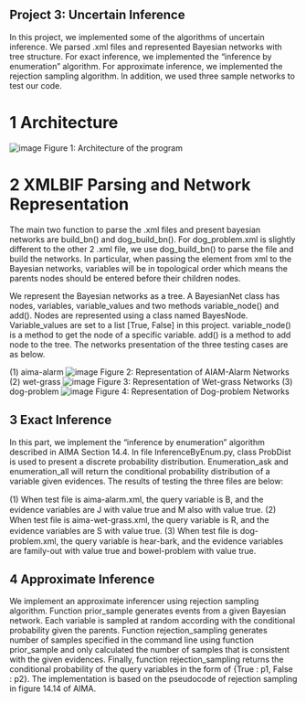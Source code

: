 ## Project 3: Uncertain Inference

In this project, we implemented some of the algorithms of uncertain inference. We parsed .xml files and represented Bayesian networks with tree structure. For exact inference, we implemented the “inference by enumeration” algorithm. For approximate inference, we implemented the rejection sampling algorithm. In addition, we used three sample networks to test our code.

# 1 Architecture
![image](https://github.com/ChloeZPan/Uncertain-Inference/blob/master/image/figure1.PNG)
Figure 1: Architecture of the program

# 2 XMLBIF Parsing and Network Representation
The main two function to parse the .xml files and present bayesian networks are build_bn() and dog_build_bn(). For dog_problem.xml is slightly different to the other 2 .xml file, we use dog_build_bn() to parse the file and build the networks. In particular, when passing the element from xml to the Bayesian networks, variables will be in topological order which means the parents nodes should be entered before their children nodes.

We represent the Bayesian networks as a tree. A BayesianNet class has nodes, variables, variable_values and two methods variable_node() and add(). Nodes are represented using a class named BayesNode. Variable_values are set to a list [True, False] in this project. variable_node() is a method to get the node of a specific variable. add() is a method to add node to the tree. The networks presentation of the three testing cases are as below.

(1) aima-alarm
![image](https://github.com/ChloeZPan/Uncertain-Inference/blob/master/image/figure2.PNG)
Figure 2: Representation of AIAM-Alarm Networks
(2) wet-grass
![image](https://github.com/ChloeZPan/Uncertain-Inference/blob/master/image/figure3.PNG)
Figure 3: Representation of Wet-grass Networks
(3) dog-problem
![image](https://github.com/ChloeZPan/Uncertain-Inference/blob/master/image/figure4.PNG)
Figure 4: Representation of Dog-problem Networks

## 3 Exact Inference
In this part, we implement the “inference by enumeration” algorithm described in AIMA Section 14.4. In file InferenceByEnum.py, class ProbDist is used to present a discrete probability distribution. Enumeration_ask and enumeration_all will return the conditional probability distribution of a variable given evidences. The results of testing the three files are below:

(1) When test ﬁle is aima-alarm.xml, the query variable is B, and the evidence variables are J with value true and M also with value true.
(2) When test ﬁle is aima-wet-grass.xml, the query variable is R, and the evidence variables are S with value true.
(3) When test ﬁle is dog-problem.xml, the query variable is hear-bark, and the evidence variables are family-out with value true and bowel-problem with value true.

## 4 Approximate Inference
We implement an approximate inferencer using rejection sampling algorithm. Function prior_sample generates events from a given Bayesian network. Each variable is sampled at random according with the conditional probability given the parents. Function rejection_sampling generates number of samples specified in the command line using function prior_sample and only calculated the number of samples that is consistent with the given evidences. Finally, function rejection_sampling returns the conditional probability of the query variables in the form of {True : p1, False : p2}.
The implementation is based on the pseudocode of rejection sampling in figure 14.14 of AIMA.
